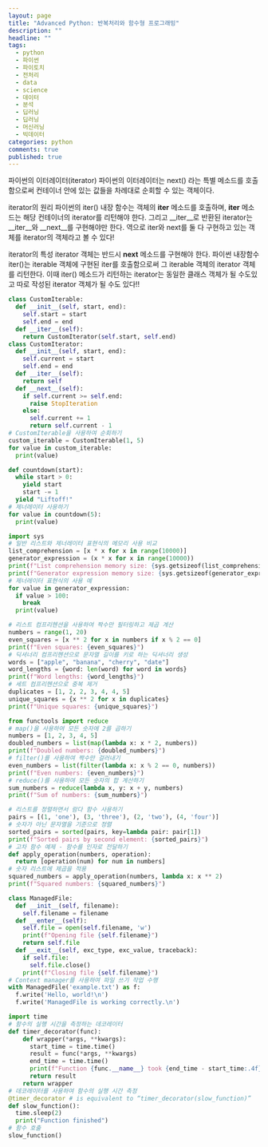 ```yaml
---
layout: page
title: "Advanced Python: 반복처리와 함수형 프로그래밍"
description: ""
headline: ""
tags:
  - python
  - 파이썬
  - 파이토치
  - 전처리
  - data
  - science
  - 데이터
  - 분석
  - 딥러닝
  - 딥러닝
  - 머신러닝
  - 빅데이터
categories: python
comments: true
published: true
---
```


파이썬의 이터레이터(iterator)
파이썬의 이터레이터는 next() 라는 특별 메소드를 호출함으로써 컨테이너 안에 있는 값들을 차례대로 순회할 수 있는 객체이다.

iterator의 원리
파이썬의 iter() 내장 함수는 객체의 __iter__ 메소드를 호출하며, __iter__ 메소드는 해당 컨테이너의 iterator를 리턴해야 한다. 그리고 __iter__로 반환된 iterator는 __iter__와 __next__를 구현해야만 한다. 역으로 iter와 next를 둘 다 구현하고 있는 객체를 iterator의 객체라고 볼 수 있다!

iterator의 특성
iterator 객체는 반드시 __next__ 메소드를 구현해야 한다. 파이썬 내장함수 iter()는 iterable 객체에 구현된 iter를 호출함으로써 그 iterable 객체의 iterator 객체를 리턴한다. 이때 iter() 메소드가 리턴하는 iterator는 동일한 클래스 객체가 될 수도있고 따로 작성된 iterator 객체가 될 수도 있다!!



```python
class CustomIterable:
  def __init__(self, start, end):
    self.start = start
    self.end = end
  def __iter__(self):
    return CustomIterator(self.start, self.end)
class CustomIterator:
  def __init__(self, start, end):
    self.current = start
    self.end = end
  def __iter__(self):
    return self
  def __next__(self):
    if self.current >= self.end:
      raise StopIteration
    else:
      self.current += 1
      return self.current - 1
# CustomIterable을 사용하여 순회하기
custom_iterable = CustomIterable(1, 5)
for value in custom_iterable:
  print(value)
```



```python
def countdown(start):
  while start > 0:
    yield start
    start -= 1
  yield "Liftoff!"
# 제너레이터 사용하기
for value in countdown(5):
  print(value)
```



```python
import sys
# 일반 리스트와 제너레이터 표현식의 메모리 사용 비교
list_comprehension = [x * x for x in range(10000)]
generator_expression = (x * x for x in range(10000))
print(f"List comprehension memory size: {sys.getsizeof(list_comprehension)} bytes")
print(f"Generator expression memory size: {sys.getsizeof(generator_expression)} bytes")
# 제너레이터 표현식의 사용 예
for value in generator_expression:
  if value > 100:
    break
  print(value)
```


```python
# 리스트 컴프리헨션을 사용하여 짝수만 필터링하고 제곱 계산
numbers = range(1, 20)
even_squares = [x ** 2 for x in numbers if x % 2 == 0]
print(f"Even squares: {even_squares}")
# 딕셔너리 컴프리헨션으로 문자열 길이를 키로 하는 딕셔너리 생성
words = ["apple", "banana", "cherry", "date"]
word_lengths = {word: len(word) for word in words}
print(f"Word lengths: {word_lengths}")
# 세트 컴프리헨션으로 중복 제거
duplicates = [1, 2, 2, 3, 4, 4, 5]
unique_squares = {x ** 2 for x in duplicates}
print(f"Unique squares: {unique_squares}")
```

```python
from functools import reduce
# map()을 사용하여 모든 숫자에 2를 곱하기
numbers = [1, 2, 3, 4, 5]
doubled_numbers = list(map(lambda x: x * 2, numbers))
print(f"Doubled numbers: {doubled_numbers}")
# filter()를 사용하여 짝수만 걸러내기
even_numbers = list(filter(lambda x: x % 2 == 0, numbers))
print(f"Even numbers: {even_numbers}")
# reduce()를 사용하여 모든 숫자의 합 계산하기
sum_numbers = reduce(lambda x, y: x + y, numbers)
print(f"Sum of numbers: {sum_numbers}")
```

```python
# 리스트를 정렬하면서 람다 함수 사용하기
pairs = [(1, 'one'), (3, 'three'), (2, 'two'), (4, 'four')]
# 숫자가 아닌 문자열을 기준으로 정렬
sorted_pairs = sorted(pairs, key=lambda pair: pair[1])
print(f"Sorted pairs by second element: {sorted_pairs}")
# 고차 함수 예제 - 함수를 인자로 전달하기
def apply_operation(numbers, operation):
  return [operation(num) for num in numbers]
# 숫자 리스트에 제곱을 적용
squared_numbers = apply_operation(numbers, lambda x: x ** 2)
print(f"Squared numbers: {squared_numbers}")
```

```python
class ManagedFile:
  def __init__(self, filename):
    self.filename = filename
  def __enter__(self):
    self.file = open(self.filename, 'w')
    print(f"Opening file {self.filename}")
    return self.file
  def __exit__(self, exc_type, exc_value, traceback):
    if self.file:
      self.file.close()
    print(f"Closing file {self.filename}")
# Context manager를 사용하여 파일 쓰기 작업 수행
with ManagedFile('example.txt') as f:
  f.write('Hello, world!\n')
  f.write('ManagedFile is working correctly.\n')
```

```python
import time
# 함수의 실행 시간을 측정하는 데코레이터
def timer_decorator(func):
    def wrapper(*args, **kwargs):
      start_time = time.time()
      result = func(*args, **kwargs)
      end_time = time.time()
      print(f"Function {func.__name__} took {end_time - start_time:.4f} seconds to complete")
      return result
    return wrapper
# 데코레이터를 사용하여 함수의 실행 시간 측정
@timer_decorator # is equivalent to “timer_decorator(slow_function)”
def slow_function():
  time.sleep(2)
  print("Function finished")
# 함수 호출
slow_function()
```

